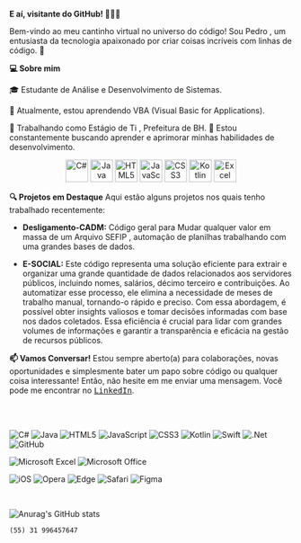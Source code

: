**E aí, visitante do GitHub! 👋💫💪**

Bem-vindo ao meu cantinho virtual no universo do código! Sou Pedro , um entusiasta da tecnologia apaixonado por criar coisas incríveis com linhas de código. 🚀

**💻 Sobre mim**

🎓 Estudante de Análise e Desenvolvimento de Sistemas.

🌱 Atualmente, estou aprendendo VBA (Visual Basic for Applications).

💼 Trabalhando como Estágio de Ti , Prefeitura de BH.
🤔 Estou constantemente buscando aprender e aprimorar minhas habilidades de desenvolvimento.


<p align="center">
  <img src="https://cdn.jsdelivr.net/gh/devicons/devicon/icons/csharp/csharp-original.svg" alt="C#" width="40" height="40"/>
  <img src="https://cdn.jsdelivr.net/gh/devicons/devicon/icons/java/java-original.svg" alt="Java" width="40" height="40"/>
  <img src="https://cdn.jsdelivr.net/gh/devicons/devicon/icons/html5/html5-original.svg" alt="HTML5" width="40" height="40"/>
  <img src="https://cdn.jsdelivr.net/gh/devicons/devicon/icons/javascript/javascript-original.svg" alt="JavaScript" width="40" height="40"/>
  <img src="https://cdn.jsdelivr.net/gh/devicons/devicon/icons/css3/css3-original.svg" alt="CSS3" width="40" height="40"/>
  <img src="https://cdn.jsdelivr.net/gh/devicons/devicon/icons/kotlin/kotlin-original.svg" alt="Kotlin" width="40" height="40"/>
  <img src="https://img.icons8.com/color/48/microsoft-excel-2019--v1.png" alt="Excel" width="40" height="40"/>


</p>



**🔍 Projetos em Destaque**
Aqui estão alguns projetos nos quais tenho trabalhado recentemente:

* **Desligamento-CADM:** Código geral para Mudar qualquer valor em massa de um Arquivo SEFIP , automação de planilhas trabalhando com uma grandes bases de dados.

* **E-SOCIAL:** Este código representa uma solução eficiente para extrair e organizar uma grande quantidade de dados relacionados aos servidores públicos, incluindo nomes, salários, décimo terceiro e contribuições. Ao automatizar esse processo, ele elimina a necessidade de meses de trabalho manual, tornando-o rápido e preciso. Com essa abordagem, é possível obter insights valiosos e tomar decisões informadas com base nos dados coletados. Essa eficiência é crucial para lidar com grandes volumes de informações e garantir a transparência e eficácia na gestão de recursos públicos.

**📫 Vamos Conversar!**
Estou sempre aberto(a) para colaborações, novas oportunidades e simplesmente bater um papo sobre código ou qualquer coisa interessante! Então, não hesite em me enviar uma mensagem. Você pode me encontrar no <kbd>[LinkedIn](www.linkedin.com/in/pedro-veloso-soares-66baa1240)</kbd>.
<br>

<br>
<br>













![C#](https://img.shields.io/badge/c%23-%23239120.svg?style=for-the-badge&logo=csharp&logoColor=white)
![Java](https://img.shields.io/badge/java-%23ED8B00.svg?style=for-the-badge&logo=openjdk&logoColor=white)
![HTML5](https://img.shields.io/badge/html5-%23E34F26.svg?style=for-the-badge&logo=html5&logoColor=white)
![JavaScript](https://img.shields.io/badge/javascript-%23323330.svg?style=for-the-badge&logo=javascript&logoColor=%23F7DF1E)
![CSS3](https://img.shields.io/badge/css3-%231572B6.svg?style=for-the-badge&logo=css3&logoColor=white)
![Kotlin](https://img.shields.io/badge/kotlin-%237F52FF.svg?style=for-the-badge&logo=kotlin&logoColor=white)
![Swift](https://img.shields.io/badge/swift-F54A2A?style=for-the-badge&logo=swift&logoColor=white)
![.Net](https://img.shields.io/badge/.NET-5C2D91?style=for-the-badge&logo=.net&logoColor=white)
![GitHub](https://img.shields.io/badge/github-%23121011.svg?style=for-the-badge&logo=github&logoColor=white)

![Microsoft Excel](https://img.shields.io/badge/Microsoft_Excel-217346?style=for-the-badge&logo=microsoft-excel&logoColor=white)
![Microsoft Office](https://img.shields.io/badge/Microsoft_Office-D83B01?style=for-the-badge&logo=microsoft-office&logoColor=white)



![iOS](https://img.shields.io/badge/iOS-000000?style=for-the-badge&logo=ios&logoColor=white)
![Opera](https://img.shields.io/badge/Opera-FF1B2D?style=for-the-badge&logo=Opera&logoColor=white)
![Edge](https://img.shields.io/badge/Edge-0078D7?style=for-the-badge&logo=Microsoft-edge&logoColor=white)
![Safari](https://img.shields.io/badge/Safari-000000?style=for-the-badge&logo=Safari&logoColor=white)
![Figma](https://img.shields.io/badge/figma-%23F24E1E.svg?style=for-the-badge&logo=figma&logoColor=white)

<br>

![Anurag's GitHub stats](https://github-readme-stats.vercel.app/api?username=Pedro260103&show_icons=true&theme=github_dark)





    (55) 31 996457647
